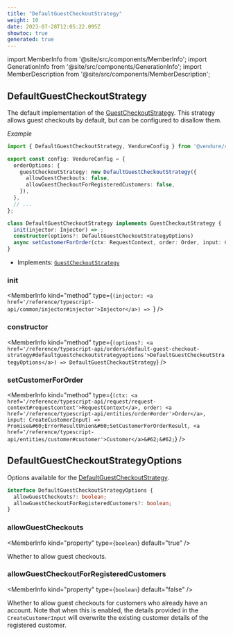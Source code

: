 ```yaml
---
title: "DefaultGuestCheckoutStrategy"
weight: 10
date: 2023-07-28T12:05:22.095Z
showtoc: true
generated: true
---
```

<!-- This file was generated from the Vendure source. Do not modify. Instead, re-run the "docs:build" script -->
import MemberInfo from '@site/src/components/MemberInfo';
import GenerationInfo from '@site/src/components/GenerationInfo';
import MemberDescription from '@site/src/components/MemberDescription';


## DefaultGuestCheckoutStrategy

<GenerationInfo sourceFile="packages/core/src/config/order/default-guest-checkout-strategy.ts" sourceLine="64" packageName="@vendure/core" since="2.0.0" />

The default implementation of the <a href='/reference/typescript-api/orders/guest-checkout-strategy#guestcheckoutstrategy'>GuestCheckoutStrategy</a>. This strategy allows
guest checkouts by default, but can be configured to disallow them.

*Example*

```ts
import { DefaultGuestCheckoutStrategy, VendureConfig } from '@vendure/core';

export const config: VendureConfig = {
  orderOptions: {
    guestCheckoutStrategy: new DefaultGuestCheckoutStrategy({
      allowGuestCheckouts: false,
      allowGuestCheckoutForRegisteredCustomers: false,
    }),
  },
  // ...
};
```

```ts title="Signature"
class DefaultGuestCheckoutStrategy implements GuestCheckoutStrategy {
  init(injector: Injector) => ;
  constructor(options?: DefaultGuestCheckoutStrategyOptions)
  async setCustomerForOrder(ctx: RequestContext, order: Order, input: CreateCustomerInput) => Promise<ErrorResultUnion<SetCustomerForOrderResult, Customer>>;
}
```
* Implements: <code><a href='/reference/typescript-api/orders/guest-checkout-strategy#guestcheckoutstrategy'>GuestCheckoutStrategy</a></code>



<div className="members-wrapper">

### init

<MemberInfo kind="method" type={`(injector: <a href='/reference/typescript-api/common/injector#injector'>Injector</a>) => `}   />


### constructor

<MemberInfo kind="method" type={`(options?: <a href='/reference/typescript-api/orders/default-guest-checkout-strategy#defaultguestcheckoutstrategyoptions'>DefaultGuestCheckoutStrategyOptions</a>) => DefaultGuestCheckoutStrategy`}   />


### setCustomerForOrder

<MemberInfo kind="method" type={`(ctx: <a href='/reference/typescript-api/request/request-context#requestcontext'>RequestContext</a>, order: <a href='/reference/typescript-api/entities/order#order'>Order</a>, input: CreateCustomerInput) => Promise&#60;ErrorResultUnion&#60;SetCustomerForOrderResult, <a href='/reference/typescript-api/entities/customer#customer'>Customer</a>&#62;&#62;`}   />




</div>


## DefaultGuestCheckoutStrategyOptions

<GenerationInfo sourceFile="packages/core/src/config/order/default-guest-checkout-strategy.ts" sourceLine="20" packageName="@vendure/core" since="2.0.0" />

Options available for the <a href='/reference/typescript-api/orders/default-guest-checkout-strategy#defaultguestcheckoutstrategy'>DefaultGuestCheckoutStrategy</a>.

```ts title="Signature"
interface DefaultGuestCheckoutStrategyOptions {
  allowGuestCheckouts?: boolean;
  allowGuestCheckoutForRegisteredCustomers?: boolean;
}
```

<div className="members-wrapper">

### allowGuestCheckouts

<MemberInfo kind="property" type={`boolean`} default="true"   />

Whether to allow guest checkouts.
### allowGuestCheckoutForRegisteredCustomers

<MemberInfo kind="property" type={`boolean`} default="false"   />

Whether to allow guest checkouts for customers who already have an account.
Note that when this is enabled, the details provided in the `CreateCustomerInput`
will overwrite the existing customer details of the registered customer.


</div>

